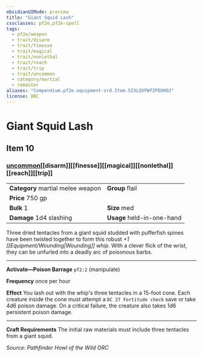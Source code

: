 ```yaml
---
obsidianUIMode: preview
title: "Giant Squid Lash"
cssclasses: pf2e,pf2e-spell
tags:
  - pf2e/weapon
  - trait/disarm
  - trait/finesse
  - trait/magical
  - trait/nonlethal
  - trait/reach
  - trait/trip
  - trait/uncommon
  - category/martial
  - remaster
aliases: "Compendium.pf2e.equipment-srd.Item.5IXLQVFWf2PEUHOJ"
license: ORC
---
```

# Giant Squid Lash
## Item 10
### [uncommon](uncommon "Uncommon Rarity Trait")[[disarm]][[finesse]][[magical]][[nonlethal]][[reach]][[trip]]

|  |  |
| -- | -- |
| **Category** martial melee weapon | **Group** flail |
| **Price** 750 gp |  |
| **Bulk** 1 | **Size** med |
| **Damage** 1d4 slashing  | **Usage** held-in-one-hand |



Three dried tentacles from a giant squid studded with pufferfish spines have been twisted together to form this robust _+1 [[Equipment/Wounding|Wounding]] whip_. With a clever flick of the wrist, they can be unfurled into a deadly arc of poisonous barbs.

* * *

**Activate—Poison Barrage** `pf2:2` (manipulate)

**Frequency** once per hour

**Effect** You lash out with the whip's three tentacles in a 15-foot cone. Each creature inside the cone must attempt a `DC 27 Fortitude check` save or take 4d6 poison damage. On a critical failure, the creature also takes 1d6 persistent poison damage.

* * *

**Craft Requirements** The initial raw materials must include three tentacles from a giant squid.

*Source: Pathfinder Howl of the Wild*
*ORC*